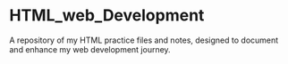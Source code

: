 # HTML_web_Development
 A repository of my HTML practice files and notes, designed to document and enhance my web development journey.
